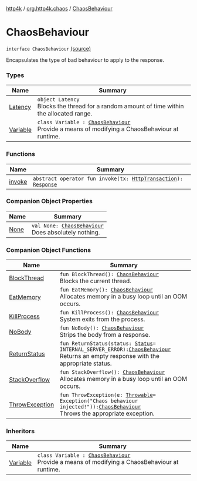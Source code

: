 [http4k](../../index.md) / [org.http4k.chaos](../index.md) / [ChaosBehaviour](./index.md)

# ChaosBehaviour

`interface ChaosBehaviour` [(source)](https://github.com/http4k/http4k/blob/master/http4k-testing-chaos/src/main/kotlin/org/http4k/chaos/ChaosBehaviour.kt#L20)

Encapsulates the type of bad behaviour to apply to the response.

### Types

| Name | Summary |
|---|---|
| [Latency](-latency/index.md) | `object Latency`<br>Blocks the thread for a random amount of time within the allocated range. |
| [Variable](-variable/index.md) | `class Variable : `[`ChaosBehaviour`](./index.md)<br>Provide a means of modifying a ChaosBehaviour at runtime. |

### Functions

| Name | Summary |
|---|---|
| [invoke](invoke.md) | `abstract operator fun invoke(tx: `[`HttpTransaction`](../../org.http4k.core/-http-transaction/index.md)`): `[`Response`](../../org.http4k.core/-response/index.md) |

### Companion Object Properties

| Name | Summary |
|---|---|
| [None](-none.md) | `val None: `[`ChaosBehaviour`](./index.md)<br>Does absolutely nothing. |

### Companion Object Functions

| Name | Summary |
|---|---|
| [BlockThread](-block-thread.md) | `fun BlockThread(): `[`ChaosBehaviour`](./index.md)<br>Blocks the current thread. |
| [EatMemory](-eat-memory.md) | `fun EatMemory(): `[`ChaosBehaviour`](./index.md)<br>Allocates memory in a busy loop until an OOM occurs. |
| [KillProcess](-kill-process.md) | `fun KillProcess(): `[`ChaosBehaviour`](./index.md)<br>System exits from the process. |
| [NoBody](-no-body.md) | `fun NoBody(): `[`ChaosBehaviour`](./index.md)<br>Strips the body from a response. |
| [ReturnStatus](-return-status.md) | `fun ReturnStatus(status: `[`Status`](../../org.http4k.core/-status/index.md)` = INTERNAL_SERVER_ERROR): `[`ChaosBehaviour`](./index.md)<br>Returns an empty response with the appropriate status. |
| [StackOverflow](-stack-overflow.md) | `fun StackOverflow(): `[`ChaosBehaviour`](./index.md)<br>Allocates memory in a busy loop until an OOM occurs. |
| [ThrowException](-throw-exception.md) | `fun ThrowException(e: `[`Throwable`](https://kotlinlang.org/api/latest/jvm/stdlib/kotlin/-throwable/index.html)` = Exception("Chaos behaviour injected!")): `[`ChaosBehaviour`](./index.md)<br>Throws the appropriate exception. |

### Inheritors

| Name | Summary |
|---|---|
| [Variable](-variable/index.md) | `class Variable : `[`ChaosBehaviour`](./index.md)<br>Provide a means of modifying a ChaosBehaviour at runtime. |

